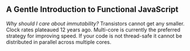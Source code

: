 ## A Gentle Introduction to Functional JavaScript ##

_Why should I care about immutability?_ Transistors cannot get any smaller. Clock rates plateaued 12 years ago. Multi-core is currently the preferred strategy for improving speed. If your code is not thread-safe it cannot be distributed in parallel across multiple cores.
